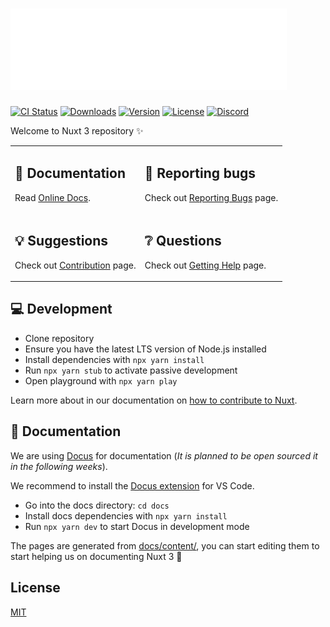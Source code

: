 <h1>
  <img src="./.github/logo.svg" >
 </h1>

 <p>
  <a href="https://github.com/nuxt/framework/actions?query=branch%3Amain+event%3Apush"><img src="https://github.com/nuxt/framework/workflows/ci/badge.svg?branch=main&event=push" alt="CI Status"></a>
  <a href="https://www.npmjs.com/package/nuxt3"><img src="https://badgen.net/npm/dm/nuxt3" alt="Downloads"></a>
  <a href="https://www.npmjs.com/package/nuxt3"><img src="https://badgen.net/npm/v/nuxt3" alt="Version"></a>
  <a href="https://www.npmjs.com/package/nuxt3"><img src="https://badgen.net/npm/license/nuxt3" alt="License"></a>
  <a href="https://discord.nuxtjs.org/"><img src="https://badgen.net/badge/Discord/join-us/7289DA" alt="Discord"></a>
 </p>

Welcome to Nuxt 3 repository ✨

<table>
<tbody>
<tr>
  <td>
    <h2>📖 Documentation</h2>
    <p>
      Read <a href="https://v3.nuxtjs.org">Online Docs</a>.
    </p>
  </td>
  <td>
    <h2>🐞 Reporting bugs</h2>
    <p>
      Check out <a href="https://v3.nuxtjs.org/community/reporting-bugs">Reporting Bugs</a> page.</p>
  </td>
</tr>
<tr>
  <td>
    <h2>💡 Suggestions </h2>
    <p>
      Check out <a href="https://v3.nuxtjs.org/community/contribution">Contribution</a> page.
    </p>
  </td>
  <td>
    <h2>❔ Questions</h2>
    <p>
      Check out <a href="https://v3.nuxtjs.org/community/getting-help">Getting Help</a> page.
    </p>
  </td>
</tr>
</tbody>
</table>

## 💻 Development

- Clone repository
- Ensure you have the latest LTS version of Node.js installed
- Install dependencies with `npx yarn install`
- Run `npx yarn stub` to activate passive development
- Open playground with `npx yarn play`

Learn more about in our documentation on [how to contribute to Nuxt](https://v3.nuxtjs.org/community/contribution).

## 📖 Documentation

We are using [Docus](https://nuxtlabs.com/docus) for documentation (*It is planned to be open sourced it in the following weeks*).

We recommend to install the [Docus extension](https://marketplace.visualstudio.com/items?itemName=NuxtLabs.docus) for VS Code.

- Go into the docs directory: `cd docs`
- Install docs dependencies with `npx yarn install`
- Run `npx yarn dev` to start Docus in development mode

The pages are generated from [docs/content/](./docs/content), you can start editing them to start helping us on documenting Nuxt 3 💚

## License

[MIT](https://github.com/nuxt/nuxt.js/blob/dev/LICENSE)
